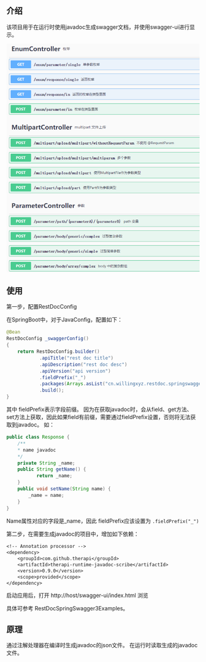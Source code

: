 ## 介绍

该项目用于在运行时使用javadoc生成swagger文档，并使用swagger-ui进行显示。


![示例](./images/example_summary.png)

## 使用

第一步，配置RestDocConfig

在SpringBoot中，对于JavaConfig，配置如下：

```java 
@Bean
RestDocConfig _swaggerConfig()
{
    return RestDocConfig.builder()
            .apiTitle("rest doc title")
            .apiDescription("rest doc desc")
            .apiVersion("api version")
            .fieldPrefix("_")
            .packages(Arrays.asList("cn.willingxyz.restdoc.springswagger3.examples"))
            .build();
}
```

其中 fieldPrefix表示字段前缀。
因为在获取javadoc时，会从field、get方法、set方法上获取，因此如果field有前缀，需要通过fieldPrefix设置，否则将无法获取到javadoc。
如：

```java
public class Response {
    /**
    * name javadoc
    */
    private String _name;
    public String getName() {
           return _name;
    }
    public void setName(String name) {
        _name = name;
    }
}
```

Name属性对应的字段是_name，因此 fieldPrefix应该设置为 `.fieldPrefix("_")`

第二步，在需要生成javadoc的项目中，增加如下依赖：

```
<!-- Annotation processor -->
<dependency>
    <groupId>com.github.therapi</groupId>
    <artifactId>therapi-runtime-javadoc-scribe</artifactId>
    <version>0.9.0</version>
    <scope>provided</scope>
</dependency>
```

启动应用后，打开 http://host/swagger-ui/index.html 浏览

具体可参考 RestDocSpringSwagger3Examples。

## 原理

通过注解处理器在编译时生成javadoc的json文件。
在运行时读取生成的javadoc文件。





